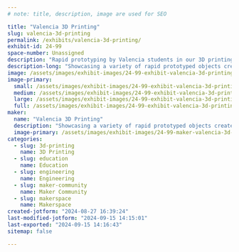 ```yaml
---
# note: title, description, image are used for SEO

title: "Valencia 3D Printing"
slug: valencia-3d-printing
permalink: /exhibits/valencia-3d-printing/
exhibit-id: 24-99
space-number: Unassigned
description: "Rapid prototyping by Valencia students in our 3D printing lab and newly opened Innovation studios."
description-long: "Showcasing a variety of rapid prototyped objects created by Valencia students in our 3D printing lab. Also featuring craft projects from our newly opened Innovation studio and MakerSpace on West Campus."
image: /assets/images/exhibit-images/24-99-exhibit-valencia-3d-printing-makerfaire23b-large.jpg
image-primary: 
  small: /assets/images/exhibit-images/24-99-exhibit-valencia-3d-printing-makerfaire23b-small.jpg
  medium: /assets/images/exhibit-images/24-99-exhibit-valencia-3d-printing-makerfaire23b-medium.jpg
  large: /assets/images/exhibit-images/24-99-exhibit-valencia-3d-printing-makerfaire23b-large.jpg
  full: /assets/images/exhibit-images/24-99-exhibit-valencia-3d-printing-makerfaire23b-full.jpg
maker: 
  name: "Valencia 3D Printing"
  description: "Showcasing a variety of rapid prototyped objects created by Valencia students in our 3D printing lab and the newly opened Innovation studio and MakerSpace on West Campus."
  image-primary: /assets/images/exhibit-images/24-99-maker-valencia-3d-printing-puma-logo-medium.jpg
categories: 
  - slug: 3d-printing
    name: 3D Printing
  - slug: education
    name: Education
  - slug: engineering
    name: Engineering
  - slug: maker-community
    name: Maker Community
  - slug: makerspace
    name: Makerspace
created-jotform: "2024-08-27 16:39:24"
last-modified-jotform: "2024-09-15 14:15:01"
last-exported: "2024-09-15 14:16:43"
sitemap: false

---
```

